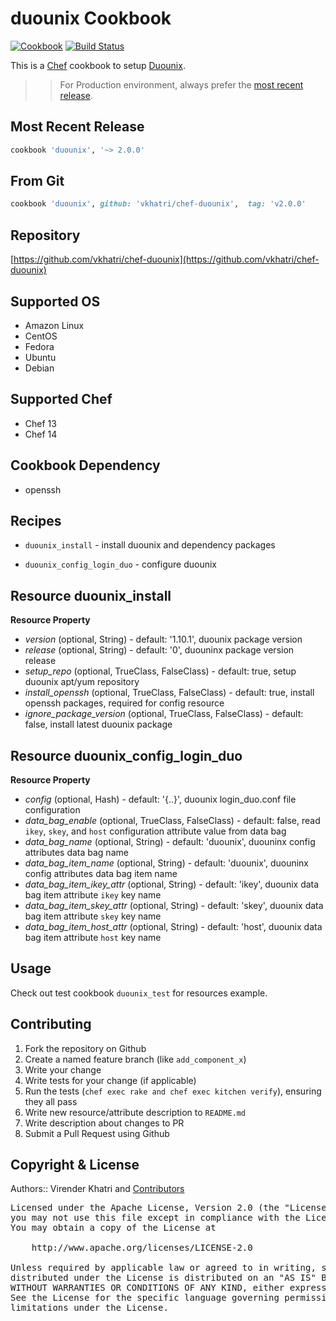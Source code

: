 duounix Cookbook
================

[![Cookbook](https://img.shields.io/github/tag/vkhatri/chef-duounix.svg)](https://github.com/vkhatri/chef-duounix) [![Build Status](https://travis-ci.org/vkhatri/chef-duounix.svg?branch=master)](https://travis-ci.org/vkhatri/chef-duounix)

This is a [Chef] cookbook to setup [Duounix].


>> For Production environment, always prefer the [most recent release](https://supermarket.chef.io/cookbooks/duounix).


## Most Recent Release

```ruby
cookbook 'duounix', '~> 2.0.0'
```


## From Git

```ruby
cookbook 'duounix', github: 'vkhatri/chef-duounix',  tag: 'v2.0.0'
```


## Repository

[https://github.com/vkhatri/chef-duounix](https://github.com/vkhatri/chef-duounix)


## Supported OS

- Amazon Linux
- CentOS
- Fedora
- Ubuntu
- Debian


## Supported Chef

- Chef 13
- Chef 14


## Cookbook Dependency

- openssh


## Recipes

- `duounix_install` - install duounix and dependency packages

- `duounix_config_login_duo` - configure duounix


## Resource duounix_install

**Resource Property**

- *version* (optional, String) - default: '1.10.1', duounix package version
- *release* (optional, String) - default: '0', duouninx package version release
- *setup_repo* (optional, TrueClass, FalseClass) - default: true, setup duounix apt/yum repository
- *install_openssh* (optional, TrueClass, FalseClass) - default: true, install openssh packages, required for config resource
- *ignore_package_version* (optional, TrueClass, FalseClass) - default: false, install latest duounix package

## Resource duounix_config_login_duo

**Resource Property**

- *config* (optional, Hash) - default: '{..}', duounix login_duo.conf file configuration
- *data_bag_enable* (optional, TrueClass, FalseClass) - default: false, read `ikey`, `skey`, and `host` configuration attribute value from data bag
- *data_bag_name* (optional, String) - default: 'duounix', duouninx config attributes data bag name
- *data_bag_item_name* (optional, String) - default: 'duounix', duouninx config attributes data bag item name
- *data_bag_item_ikey_attr* (optional, String) - default: 'ikey', duounix data bag item attribute `ikey` key name
- *data_bag_item_skey_attr* (optional, String) - default: 'skey', duounix data bag item attribute `skey` key name
- *data_bag_item_host_attr* (optional, String) - default: 'host', duounix data bag item attribute `host` key name


## Usage

Check out test cookbook `duounix_test` for resources example.


## Contributing

1. Fork the repository on Github
2. Create a named feature branch (like `add_component_x`)
3. Write your change
4. Write tests for your change (if applicable)
5. Run the tests (`chef exec rake and chef exec kitchen verify`), ensuring they all pass
6. Write new resource/attribute description to `README.md`
7. Write description about changes to PR
8. Submit a Pull Request using Github


## Copyright & License

Authors:: Virender Khatri and [Contributors]

<pre>
Licensed under the Apache License, Version 2.0 (the "License");
you may not use this file except in compliance with the License.
You may obtain a copy of the License at

    http://www.apache.org/licenses/LICENSE-2.0

Unless required by applicable law or agreed to in writing, software
distributed under the License is distributed on an "AS IS" BASIS,
WITHOUT WARRANTIES OR CONDITIONS OF ANY KIND, either express or implied.
See the License for the specific language governing permissions and
limitations under the License.
</pre>


[Chef]: https://www.chef.io/
[Duounix]: https://duo.com/docs/duounix
[Contributors]: https://github.com/vkhatri/chef-duounix/graphs/contributors
